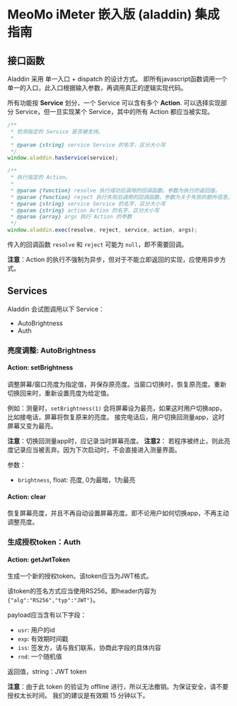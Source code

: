 # MeoMo iMeter 嵌入版 (aladdin) 集成指南

## 接口函数

Aladdin 采用 单一入口 + dispatch 的设计方式。
即所有javascript函数调用一个单一的入口，此入口根据输入参数，再调用真正的逻辑实现代码。

所有功能按 __Service__ 划分，一个 Service 可以含有多个 __Action__.
可以选择实现部分 Service，但一旦实现某个 Service，其中的所有 Action 都应当被实现。

```javascript
/**
 * 检测指定的 Service 是否被支持。
 *
 * @param {string} service Service 的名字，区分大小写
 */
window.aladdin.hasService(service);

/**
 * 执行指定的 Action。
 *
 * @param {function} resolve 执行成功后调用的回调函数。参数为执行的返回值。
 * @param {function} reject 执行失败后调用的回调函数。参数为关于失败的额外信息。
 * @param {string} service Service 的名字，区分大小写
 * @param {string} action Action 的名字，区分大小写
 * @param {array} args 执行 Action 的参数
 */
window.aladdin.exec(resolve, reject, service, action, args);
```

传入的回调函数 `resolve` 和 `reject` 可能为 `null`，即不需要回调。

__注意__：Action 的执行不强制为异步，但对于不能立即返回的实现，应使用异步方式。

## Services
Aladdin 会试图调用以下 Service：
  - AutoBrightness
  - Auth

### 亮度调整: AutoBrightness

#### Action: setBrightness

调整屏幕/窗口亮度为指定值，并保存原亮度。当窗口切换时，恢复原亮度。重新切换回来时，重新设置亮度为给定值。

例如：测量时，`setBrightness(1)` 会将屏幕设为最亮，如果这时用户切换app，比如接电话，屏幕将恢复原来的亮度。
接完电话后，用户切换回测量app，这时屏幕又变为最亮。

__注意__：切换回测量app时，应记录当时屏幕亮度。
__注意2__： 若程序被终止，则此亮度记录应当被丢弃。因为下次启动时，不会直接进入测量界面。

参数：
  - `brightness`, float: 亮度, 0为最暗，1为最亮


#### Action: clear
恢复屏幕亮度，并且不再自动设置屏幕亮度。即不论用户如何切换app，不再主动调整亮度。

### 生成授权token：Auth

#### Action: getJwtToken
生成一个新的授权token。该token应当为JWT格式。

该token的签名方式应当使用RS256。即header内容为 `{"alg":"RS256","typ":"JWT"}`。

payload应当含有以下字段：
 - `usr`: 用户的id
 - `exp`: 有效期时间戳
 - `iss`: 签发方，请与我们联系，协商此字段的具体内容
 - `rnd`: 一个随机值

返回值，string：JWT token

__注意__：由于此 token 的验证为 offline 进行，所以无法撤销。为保证安全，请不要授权太长时间。
我们的建议是有效期 15 分钟以下。
